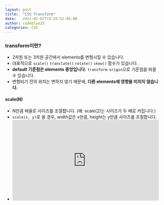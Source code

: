 ```yaml
---
layout: post
title:  "CSS Transform"
date:   2021-02-02T15:25:52-05:00
author: codeblue25
categories: CSS
---
```


<h3>transform이란?</h3>

* 2차원 또는 3차원 공간에서 elements를 변형시킬 수 있습니다.
* 대표적으로 `scale()` `translate()` `rotate()` `skew()` 함수가 있습니다.
* **default 기준점은 elements 중앙입니다.** `transform-origin`으로 기준점을 바꿀 수 있습니다.
* 변형되기 전의 위치는 변하지 않기 때문에, **다른 elements에 영향을 미치지 않습니다.** <br />



<h4>scale(N)</h4>

* N만큼 배율로 사이즈를 조절합니다. (예: scale(2)는 사이즈가 두 배로 커집니다.)
* `scale(x, y)`로 쓸 경우, width값은 x만큼, height는 y만큼 사이즈를 조절합니다.
* <iframe height="265" style="width: 100%;" scrolling="no" title="LYbGVGy" src="https://codepen.io/codeblue25/embed/LYbGVGy?height=265&theme-id=dark&default-tab=html,result" frameborder="no" loading="lazy" allowtransparency="true" allowfullscreen="true">
  See the Pen <a href='https://codepen.io/codeblue25/pen/LYbGVGy'>LYbGVGy</a> by CHOI SUN YOUNG
  (<a href='https://codepen.io/codeblue25'>@codeblue25</a>) on <a href='https://codepen.io'>CodePen</a>.


<h4>translate(x, y)</h4>

* x, y 값만큼 x축, y축 이동합니다.
* x 또는 y에만 값을 주고 싶을 땐 `translateX()` 또는 `translateY()`로 씁니다.
* <iframe height="265" style="width: 100%;" scrolling="no" title="bGBEdeO" src="https://codepen.io/codeblue25/embed/bGBEdeO?height=265&theme-id=dark&default-tab=css,result" frameborder="no" loading="lazy" allowtransparency="true" allowfullscreen="true">
  See the Pen <a href='https://codepen.io/codeblue25/pen/bGBEdeO'>bGBEdeO</a> by CHOI SUN YOUNG
  (<a href='https://codepen.io/codeblue25'>@codeblue25</a>) on <a href='https://codepen.io'>CodePen</a>.
  

<h4>rotate(Ndeg)</h4>

* N만큼 각도로 회전합니다.
* deg 단위를 붙여서 사용합니다. (예: rotate(45deg)는 45도 회전합니다.)
* <iframe height="265" style="width: 100%;" scrolling="no" title="MWbKwbY" src="https://codepen.io/codeblue25/embed/MWbKwbY?height=265&theme-id=dark&default-tab=css,result" frameborder="no" loading="lazy" allowtransparency="true" allowfullscreen="true">
  See the Pen <a href='https://codepen.io/codeblue25/pen/MWbKwbY'>MWbKwbY</a> by CHOI SUN YOUNG
  (<a href='https://codepen.io/codeblue25'>@codeblue25</a>) on <a href='https://codepen.io'>CodePen</a>.


<h4>skew(Ndeg)</h4>

* N만큼 각도로 비틉니다.
* 수직 방향으로 비틀고 싶을 땐 `skewY()`를 사용합니다.
* N값이 음수일 땐 반대 방향으로 비틀 수 있습니다.
* <iframe height="265" style="width: 100%;" scrolling="no" title="rNWxVjx" src="https://codepen.io/codeblue25/embed/rNWxVjx?height=265&theme-id=dark&default-tab=css,result" frameborder="no" loading="lazy" allowtransparency="true" allowfullscreen="true">
  See the Pen <a href='https://codepen.io/codeblue25/pen/rNWxVjx'>rNWxVjx</a> by CHOI SUN YOUNG
  (<a href='https://codepen.io/codeblue25'>@codeblue25</a>) on <a href='https://codepen.io'>CodePen</a>.


<h4>transform-origin</h4>

* defualt로 중앙에 있는 기준점을 바꿀 수 있습니다.
* 깂으로 left, right, top, bottom 키워드를 이용할 수 있습니다.
* 숫자%로 값을 줄 수도 있습니다. 이 때 0% 0%는 좌측 상단(left top)을 뜻합니다.
* <iframe height="265" style="width: 100%;" scrolling="no" title="jOVPaaY" src="https://codepen.io/codeblue25/embed/jOVPaaY?height=265&theme-id=dark&default-tab=css,result" frameborder="no" loading="lazy" allowtransparency="true" allowfullscreen="true">
  See the Pen <a href='https://codepen.io/codeblue25/pen/jOVPaaY'>jOVPaaY</a> by CHOI SUN YOUNG
  (<a href='https://codepen.io/codeblue25'>@codeblue25</a>) on <a href='https://codepen.io'>CodePen</a>.